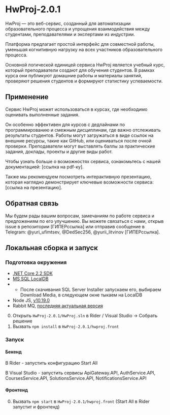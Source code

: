 # HwProj-2.0.1

HwProj — это веб-сервис, созданный для автоматизации образовательного процесса и упрощения взаимодействия между студентами, преподавателями и экспертами из индустрии.

Платформа предлагает простой интерфейс для совместной работы, уменьшая когнитивную нагрузку на всех участников образовательного процесса.


Основной логической единицей сервиса HwProj является учебный курс, который преподаватели создают для обучения студентов. В рамках курса они
публикуют домашние работы и материалы занятий, проверяют решения студентов и формируют статистику успеваемости.

## Применение
Сервис HwProj может использоваться в курсах, где необходимо оценивать выполненные задания.

Он особенно эффективен для курсов с дедлайнами по программированию и смежным дисциплинам, где важно отслеживать результаты студентов. Работы могут загружаться в виде ссылок на внешние ресурсы, такие как GitHub, или оцениваться после очной проверки. Преподаватели могут выставлять баллы за практические задания, доклады, проекты и другие виды работ.

Чтобы узнать больше о возможностях сервиса, ознакомьтесь с нашей документацией: [ссылка на pdf-ку].

Также мы рекомендуем посмотреть интерактивную презентацию, которая наглядно демонстрирует ключевые возможности сервиса: [ссылка на презентацию].

## Обратная связь
Мы будем рады вашим вопросам, замечаниям по работе сервиса и предложениям по его улучшению. Вы можете связаться с нами, открыв issue в репозитории [ГИПЕРссылка] или отправив сообщение в Telegram: @yuri_ufimtsev, @DedSec256, @yurii_litvinov [ГИПЕРссылка].

## Локальная сборка и запуск
### Подготовка окружения

- [.NET Core 2.2 SDK](https://dotnet.microsoft.com/en-us/download/dotnet/2.2)
- [MS SQL LocalDB](https://learn.microsoft.com/en-us/sql/database-engine/configure-windows/sql-server-express-localdb?view=sql-server-ver16)
- - После скачивания SQL Server Installer запускаем его, выбираем Download Media, в следующем окне тыкаем на LocalDB
- Node JS, [v10.19.0](https://nodejs.org/download/release/v10.19.0/)
- Rabbit MQ, [последняя актуальная версия](https://www.rabbitmq.com/download.html)

0. Открыть `HwProj-2.0.1/HwProj.sln` в Rider / Visual Studio -> Собрать решение
1. Вызвать `npm install` в `HwProj-2.0.1/hwproj.front` 

### Запуск
#### Бекенд 
В Rider - запустить конфигурацию Start All

В Visual Studio - запустить сервисы ApiGateway.API, AuthService.API, CoursesService.API, SolutionsService.API, NotificationsService.API

#### Фронтенд
0. Вызвать `npm start` в `HwProj-2.0.1/hwproj.front` (Start All в Rider запустит и фронтенд)
